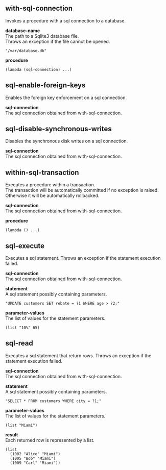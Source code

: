 
with-sql-connection
-------------------
Invokes a procedure with a sql connection to a database.

__database-name__  
The path to a Sqlite3 database file.  
Throws an exception if the file cannot be opened.

    "/var/database.db"

__procedure__

    (lambda (sql-connection) ...)

sql-enable-foreign-keys
-----------------------
Enables the foreign key enforcement on a sql connection.

__sql-connection__  
The sql connection obtained from with-sql-connection.

sql-disable-synchronous-writes
------------------------------
Disables the synchronous disk writes on a sql connection.

__sql-connection__  
The sql connection obtained from with-sql-connection.

within-sql-transaction
----------------------
Executes a procedure within a transaction.  
The transaction will be automatically committed if no exception is raised.  
Otherwise it will be automatically rollbacked.

__sql-connection__  
The sql connection obtained from with-sql-connection.

__procedure__

    (lambda () ...)

sql-execute
-----------
Executes a sql statement.
Throws an exception if the statement execution failed.

__sql-connection__  
The sql connection obtained from with-sql-connection.

__statement__  
A sql statement possibly containing parameters.

    "UPDATE customers SET rebate = ?1 WHERE age > ?2;"

__parameter-values__  
The list of values for the statement parameters.

    (list "10%" 65)

sql-read
--------
Executes a sql statement that return rows.
Throws an exception if the statement execution failed.

__sql-connection__  
The sql connection obtained from with-sql-connection.

__statement__  
A sql statement possibly containing parameters.

    "SELECT * FROM customers WHERE city = ?1;"

__parameter-values__  
The list of values for the statement parameters.

    (list "Miami")

__result__  
Each returned row is represented by a list.

    (list
      (1002 "Alice" "Miami")
      (1005 "Bob" "Miami")
      (1009 "Carl" "Miami"))
